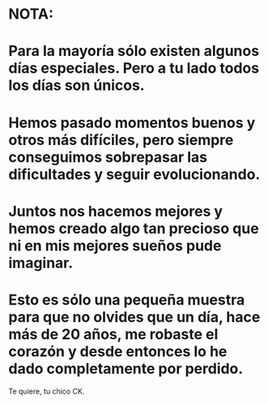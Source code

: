 # NOTA:
# Para la mayoría sólo existen algunos días especiales. Pero a tu lado todos los días son únicos. 
# Hemos pasado momentos buenos y otros más difíciles, pero siempre conseguimos sobrepasar las dificultades y seguir evolucionando. 
# Juntos nos hacemos mejores y hemos creado algo tan precioso que ni en mis mejores sueños pude imaginar. 
# Esto es sólo una pequeña muestra para que no olvides que un día, hace más de 20 años, me robaste el corazón y desde entonces lo he dado completamente por perdido.

Te quiere, tu chico CK.
